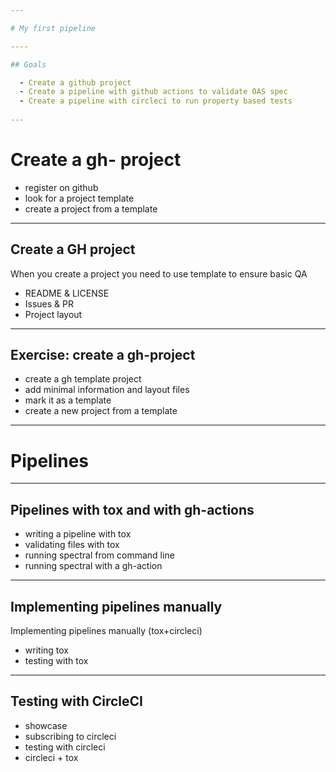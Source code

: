```yaml
---

# My first pipeline

----

## Goals

  - Create a github project
  - Create a pipeline with github actions to validate OAS spec
  - Create a pipeline with circleci to run property based tests
  
---
```


# Create a gh- project

  - register on github
  - look for a project template
  - create a project from a template

----

## Create a GH project

When you create a project you need to use template to ensure basic QA

  - README & LICENSE
  - Issues & PR
  - Project layout
  
----

## Exercise: create a gh-project
 
 - create a gh  template project
 - add minimal information and layout files
 - mark it as a template  
 - create a new project from a template
 
---

# Pipelines

----

## Pipelines with tox and with gh-actions

- writing a pipeline with tox
- validating files with tox
- running spectral from command line
- running spectral with a gh-action

----

## Implementing pipelines manually


Implementing pipelines manually (tox+circleci)

- writing tox
- testing with tox

----

## Testing with CircleCI

- showcase
- subscribing to circleci
- testing with circleci
- circleci + tox

